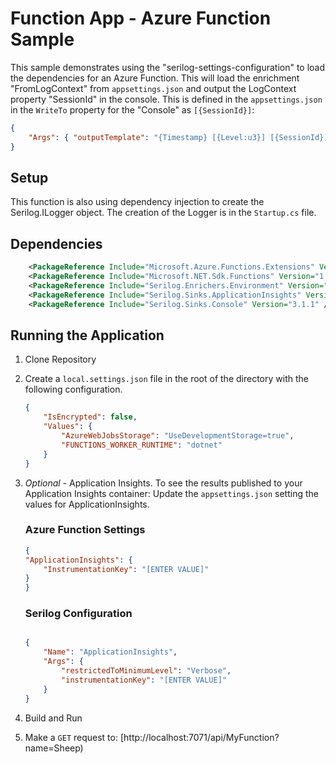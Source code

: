 ﻿# Function App - Azure Function Sample
This sample demonstrates using the "serilog-settings-configuration" to load the dependencies for an Azure Function. This will
load the enrichment "FromLogContext" from `appsettings.json` and output the LogContext property "SessionId" in the console. This is
defined in the `appsettings.json` in the `WriteTo` property for the "Console" as `[{SessionId}]`:
```json
{
    "Args": { "outputTemplate": "{Timestamp} [{Level:u3}] [{SessionId}] {Message}{NewLine}{Exception}" }
}
```

## Setup
This function is also using dependency injection to create the Serilog.ILogger object. The creation of the Logger is in the `Startup.cs` file.

## Dependencies
```xml
    <PackageReference Include="Microsoft.Azure.Functions.Extensions" Version="1.0.0" />
    <PackageReference Include="Microsoft.NET.Sdk.Functions" Version="1.0.29" />
    <PackageReference Include="Serilog.Enrichers.Environment" Version="2.1.3" />
    <PackageReference Include="Serilog.Sinks.ApplicationInsights" Version="3.0.3" />
    <PackageReference Include="Serilog.Sinks.Console" Version="3.1.1" />
```

## Running the Application 
1. Clone Repository
1. Create a `local.settings.json` file in the root of the directory with the following configuration.
    ```json
    {
        "IsEncrypted": false,
        "Values": {
            "AzureWebJobsStorage": "UseDevelopmentStorage=true",
            "FUNCTIONS_WORKER_RUNTIME": "dotnet"
        }
    }
    ```

1. *Optional* - Application Insights. To see the results published to your Application Insights container: Update the `appsettings.json` setting the values for ApplicationInsights.

    ### Azure Function Settings
    ```json
    {
    "ApplicationInsights": {
        "InstrumentationKey": "[ENTER VALUE]"
    }
    }
    ```

    ### Serilog Configuration
    ```json

    {
        "Name": "ApplicationInsights",
        "Args": {
            "restrictedToMinimumLevel": "Verbose",
            "instrumentationKey": "[ENTER VALUE]"
        }
    }
    ```
1. Build and Run
1. Make a `GET` request to: [http://localhost:7071/api/MyFunction?name=Sheep)
